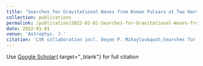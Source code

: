 ```yaml
---
title: "Searches for Gravitational Waves from Known Pulsars at Two Harmonics in the Second and Third LIGO-Virgo Observing Runs"
collection: publications
permalink: /publication/2022-01-01-Searches-for-Gravitational-Waves-from-Known-Pulsars-at-Two-Harmonics-in-the-Second-and-Third-LIGO-Virgo-Observing-Runs
date: 2022-01-01
venue: 'Astrophys. J.'
citation: 'LVK collaboration incl. Deyan P. Mihaylov&quot;Searches for Gravitational Waves from Known Pulsars at Two Harmonics in the Second and Third LIGO-Virgo Observing Runs.&quot; Astrophys. J., 2022.'
---
```

Use [Google Scholar](https://scholar.google.com/scholar?q=Searches+for+Gravitational+Waves+from+Known+Pulsars+at+Two+Harmonics+in+the+Second+and+Third+LIGO+Virgo+Observing+Runs){:target="_blank"} for full citation